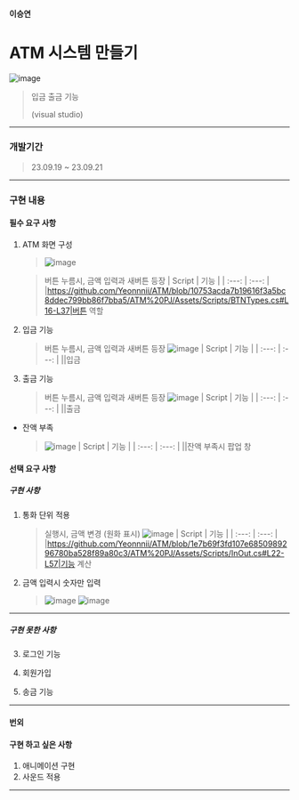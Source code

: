 #### 이승연


# ATM 시스템 만들기


![image](https://github.com/Yeonnnii/ATM/assets/141755349/b11f551d-f2bb-4df9-b2a2-49114c6ee7d4)

> 입금 출금 기능
> 
>  (visual studio)


---


### 개발기간
> 23.09.19 ~ 23.09.21


---


### 구현 내용


#### 필수 요구 사항

1. ATM 화면 구성

   > ![image](https://github.com/Yeonnnii/ATM/assets/141755349/b39e8bc0-cca3-4fb4-a028-894f45286df8)

   > 버튼 누름시, 금액 입력과 새버튼 등장
   > | Script | 기능 |
   > | :---: | :---: |
   > |https://github.com/Yeonnnii/ATM/blob/10753acda7b19616f3a5bc8ddec799bb86f7bba5/ATM%20PJ/Assets/Scripts/BTNTypes.cs#L16-L37|버튼 역할


2. 입금 기능
   > 버튼 누름시, 금액 입력과 새버튼 등장
   > ![image](https://github.com/Yeonnnii/ATM/assets/141755349/7cd55117-590b-4895-be60-966d23928ef4)
   > | Script | 기능 |
   > | :---: | :---: |
   > ||입금


3. 출금 기능
   > 버튼 누름시, 금액 입력과 새버튼 등장
   > ![image](https://github.com/Yeonnnii/ATM/assets/141755349/25196640-4d34-4324-82b1-69f1353e4a7a)
   > | Script | 기능 |
   > | :---: | :---: |
   > ||출금


- 잔액 부족
   > ![image](https://github.com/Yeonnnii/ATM/assets/141755349/b68df357-6e59-4a63-a68b-4c35c1df8034)
   > | Script | 기능 |
   > | :---: | :---: |
   > ||잔액 부족시 팝업 창

#### 선택 요구 사항

##### 구현 사항
1. 통화 단위 적용
   > 실행시, 금액 변경 (원화 표시)
   > ![image](https://github.com/Yeonnnii/ATM/assets/141755349/7cd55117-590b-4895-be60-966d23928ef4)
   > | Script | 기능 |
   > | :---: | :---: |
   > |https://github.com/Yeonnnii/ATM/blob/1e7b69f3fd107e6850989296780ba528f89a80c3/ATM%20PJ/Assets/Scripts/InOut.cs#L22-L57|기능 계산

2. 금액 입력시 숫자만 입력
   > ![image](https://github.com/Yeonnnii/ATM/assets/141755349/f69d0356-062c-4dc7-ab56-cb823718620c)
   > ![image](https://github.com/Yeonnnii/ATM/assets/141755349/5f42b285-6615-48f8-ac4b-f1e42b56a04f)


---
##### 구현 못한 사항

3. 로그인 기능


4. 회원가입


5. 송금 기능


---
#### 번외
#### 구현 하고 싶은 사항
1. 애니메이션 구현
2. 사운드 적용
---



